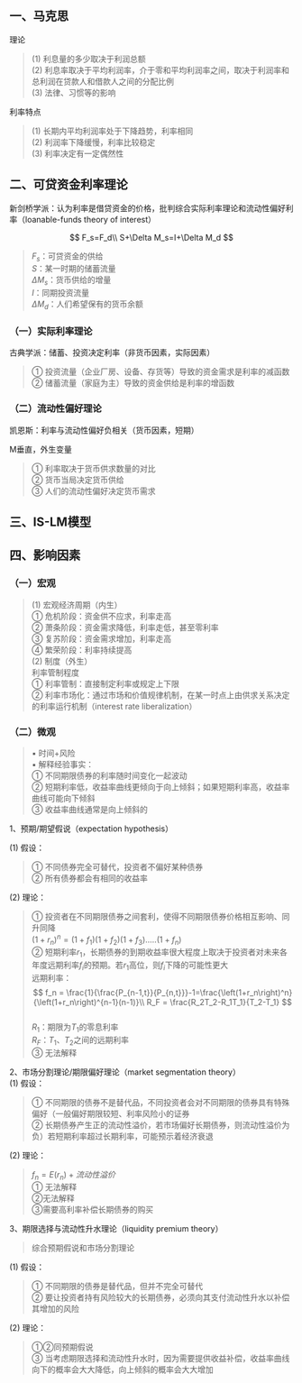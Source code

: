 


## 一、马克思

理论
> (1) 利息量的多少取决于利润总额  
> (2) 利息率取决于平均利润率，介于零和平均利润率之间，取决于利润率和总利润在贷款人和借款人之间的分配比例  
> (3) 法律、习惯等的影响

利率特点
> (1) 长期内平均利润率处于下降趋势，利率相同  
> (2) 利润率下降缓慢，利率比较稳定  
> (3) 利率决定有一定偶然性


## 二、可贷资金利率理论
新剑桥学派：认为利率是借贷资金的价格，批判综合实际利率理论和流动性偏好利率（loanable-funds theory of interest）

$$
F_s=F_d\\ S+\Delta M_s=I+\Delta M_d
$$
> $F_s$：可贷资金的供给  
> $S$：某一时期的储蓄流量  
> $ΔM_s$：货币供给的增量  
> $I$：同期投资流量  
> $\Delta M_d$：人们希望保有的货币余额

### （一）实际利率理论

古典学派：储蓄、投资决定利率（非货币因素，实际因素）

> ① 投资流量（企业厂房、设备、存货等）导致的资金需求是利率的减函数  
> ② 储蓄流量（家庭为主）导致的资金供给是利率的增函数

### （二）流动性偏好理论

凯恩斯：利率与流动性偏好负相关（货币因素，短期）

M垂直，外生变量
> ① 利率取决于货币供求数量的对比  
> ② 货币当局决定货币供给  
> ③ 人们的流动性偏好决定货币需求


## 三、IS-LM模型

## 四、影响因素

### （一）宏观

> (1) 宏观经济周期（内生）  
> ① 危机阶段：资金供不应求，利率走高  
> ② 萧条阶段：资金需求降低，利率走低，甚至零利率  
> ③ 复苏阶段：资金需求增加，利率走高  
> ④ 繁荣阶段：利率持续提高  
> (2) 制度（外生）  
> 利率管制程度  
> ① 利率管制：直接制定利率或规定上下限  
> ② 利率市场化：通过市场和价值规律机制，在某一时点上由供求关系决定的利率运行机制（interest rate liberalization）

### （二）微观

> ▪ 时间+风险  
> ▪ 解释经验事实：  
> ① 不同期限债券的利率随时间变化一起波动  
> ② 短期利率低，收益率曲线更倾向于向上倾斜；如果短期利率高，收益率曲线可能向下倾斜  
> ③ 收益率曲线通常是向上倾斜的

1、预期/期望假说（expectation hypothesis）

(1) 假设：
> ① 不同债券完全可替代，投资者不偏好某种债券  
> ② 所有债券都会有相同的收益率

(2) 理论：
> ① 投资者在不同期限债券之间套利，使得不同期限债券价格相互影响、同升同降    
> $\left(1+r_n\right)^n=\left(1+f_1\right)\left(1+f_2\right)\left(1+f_3\right)..\ldots\left(1+f_n\right)$  
> ② 短期利率$r_1$，长期债券的到期收益率很大程度上取决于投资者对未来各年度远期利率$f_i$的预期。若$r_1$高位，则$f_i$下降的可能性更大  
> 远期利率：
> $$
> f_n = \frac{1}{\frac{P_{n-1,t}}{P_{n,t}}}-1=\frac{\left(1+r_n\right)^n}{\left(1+r_n\right)^{n-1}(n-1)}\\ R_F = \frac{R_2T_2-R_1T_1}{T_2-T_1}
> $$  
> $R_1$：期限为$T_1$的零息利率  
> $R_F$：$T_1$、$T_2$之间的远期利率  
> ③ 无法解释

2、市场分割理论/期限偏好理论（market segmentation theory）  
(1) 假设：
> ① 不同期限的债券不是替代品，不同投资者会对不同期限的债券具有特殊偏好（一般偏好期限较短、利率风险小的证券  
> ② 长期债券产生正的流动性溢价，若市场偏好长期债券，则流动性溢价为负）若短期利率超过长期利率，可能预示着经济衰退

(2) 理论：
> $f_n=E\left(r_n\right)+流动性溢价$  
> ① 无法解释  
> ②无法解释  
> ③需要高利率补偿长期债券的购买

3、期限选择与流动性升水理论（liquidity premium theory）

> 综合预期假说和市场分割理论

(1) 假设： 
> ① 不同期限的债券是替代品，但并不完全可替代  
> ② 要让投资者持有风险较大的长期债券，必须向其支付流动性升水以补偿其增加的风险

(2) 理论：
> ①②同预期假说  
> ③ 当考虑期限选择和流动性升水时，因为需要提供收益补偿，收益率曲线向下的概率会大大降低，向上倾斜的概率会大大增加





